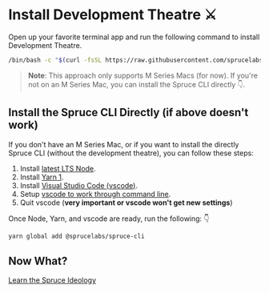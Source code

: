 # Install Development Theatre ⚔️

Open up your favorite terminal app and run the following command to install Development Theatre.

```bash
/bin/bash -c "$(curl -fsSL https://raw.githubusercontent.com/sprucelabsai-community/theatre-monorepo/master/support/install.sh)"
```
> **Note**: This approach only supports M Series Macs (for now). If you're not on an M Series Mac, you can install the Spruce CLI directly 👇.

## Install the Spruce CLI Directly (if above doesn't work)

If you don't have an M Series Mac, or if you want to install the directly Spruce CLI (without the development theatre), you can follow these steps:

1. Install <a href="https://nodejs.org/en/">latest LTS Node</a>.
2. Install <a href="https://classic.yarnpkg.com/en/docs/install/">Yarn 1</a>.
3. Install <a href="https://code.visualstudio.com">Visual Studio Code (vscode)</a>.
4. Setup <a href="https://code.visualstudio.com/docs/setup/mac#_launching-from-the-command-line">vscode to work through command line</a>.
5. Quit vscode (**very important or vscode won't get new settings**)

Once Node, Yarn, and vscode are ready, run the following: 👇

```bash
yarn global add @sprucelabs/spruce-cli
```

## Now What?

<div class="grid-buttons">
    <a class="btn" href="{{ '/ideology/' | url }}">Learn the Spruce Ideology</a>
</div>

